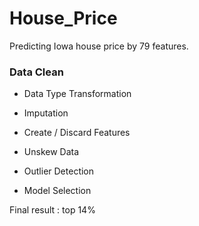 # House_Price
Predicting Iowa house price by 79 features.

### Data Clean
* Data Type Transformation
* Imputation

* Create / Discard Features

* Unskew Data
* Outlier Detection

* Model Selection

Final result : top 14%
